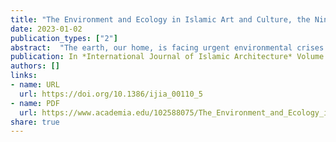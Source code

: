 ```yaml
---
title: "The Environment and Ecology in Islamic Art and Culture, the Ninth Biennial Hamad Bin Khalifa Symposium on Islamic Art, Online, Doha, Qatar, November 8–15, 2021"
date: 2023-01-02
publication_types: ["2"]
abstract:  "The earth, our home, is facing urgent environmental crises: calamitous climate change, deforestation, earthquakes, floods, pandemic outbreaks, animal and plant species extinction, water shortages, and wildfires. To tackle this pressing issue, the *Ninth Biennial Hamad bin Khalifa Symposium on Islamic Art*, organized at the Virginia Commonwealth University School of the Arts (VCUarts) in Qatar, brought together art historians, environmentalists, and historians."
publication: In *International Journal of Islamic Architecture* Volume 12, Issue 1, Jan 2023, p. 257–259
authors: []
links:
- name: URL
  url: https://doi.org/10.1386/ijia_00110_5
- name: PDF
  url: https://www.academia.edu/102588075/The_Environment_and_Ecology_in_Islamic_Art_and_Culture_the_Ninth_Biennial_Hamad_Bin_Khalifa_Symposium_on__Islamic_Art_Online_Doha_Qatar_November_8_15_2021
share: true
---
```


